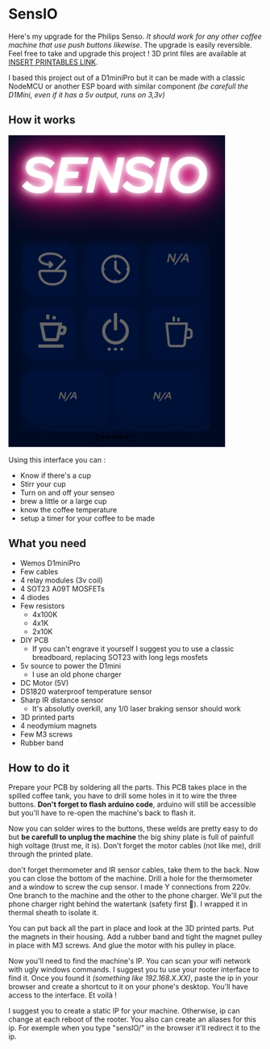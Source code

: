 # SensIO
Here's my upgrade for the Philips Senso. *It should work for any other coffee machine that use push buttons likewise*.
The upgrade is easily reversible. Feel free to take and upgrade this project !
3D print files are available at  [INSERT PRINTABLES LINK](lol%20prout).

I based this project out of a D1miniPro but it can be made with a classic NodeMCU or another ESP board with similar component *(be carefull the D1Mini, even if it has a 5v output, runs on 3,3v)*
## How it works
![UI](SensIO%20UI.png)

Using this interface you can :
 - Know if there's a cup
 - Stirr your cup
 - Turn on and off your senseo
 - brew a little or a large cup
 - know the coffee temperature
 - setup a timer for your coffee to be made

## What you need

 - Wemos D1miniPro
 - Few cables
 - 4 relay modules (3v coil)
 - 4 SOT23 A09T MOSFETs
 - 4 diodes
 - Few resistors
	 - 4x100K
	 - 4x1K
	 - 2x10K
 - DIY PCB
	 - If you can't engrave it yourself I suggest you to use a classic breadboard, replacing SOT23 with long legs mosfets
 - 5v source to power the D1mini
	 - I use an old phone charger
 - DC Motor (5V)
 - DS1820 waterproof temperature sensor
 - Sharp IR distance sensor
	 - It's absolutly overkill, any 1/0 laser braking sensor should work
 - 3D printed parts
 - 4 neodymium magnets
 - Few M3 screws
 - Rubber band
## How to do it
Prepare your PCB by soldering all the parts.
This PCB takes place in the spilled coffee tank, you have to drill some holes in it to wire the three buttons. **Don't forget to flash arduino code**, arduino will still be accessible but you'll have to re-open the machine's back to flash it.

Now you can solder wires to the buttons, these welds are pretty easy to do but **be carefull to unplug the machine** the big shiny plate is full of painfull high voltage (trust me, it is). Don't forget the motor cables (not like me), drill through the printed plate.

don't forget thermometer and IR sensor cables, take them to the back. Now you can close the bottom of the machine. Drill a hole for the thermometer and a window to screw the cup sensor. 
I made Y connections from 220v. One branch to the machine and the other to the phone charger. We'll put the phone charger right behind the watertank (safety first 🥴). I wrapped it in thermal sheath to isolate it.

You can put back all the part in place and look at the 3D printed parts.
Put the magnets in their housing. Add a rubber band and tight the magnet pulley in place with M3 screws. And glue the motor with his pulley in place.

Now you'll need to find the machine's IP. You can scan your wifi network with ugly windows commands. I suggest you tu use your rooter interface to find it.
Once you found it *(something like 192.168.X.XX)*, paste the ip in your browser and create a shortcut to it on your phone's desktop. You'll have access to the interface. Et voilà !

I suggest you to create a static IP for your machine. Otherwise, ip can change at each reboot of the rooter. You also can create an aliases for this ip. For exemple when you type "sensIO/" in the browser it'll redirect it to the ip.

